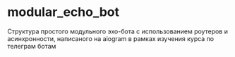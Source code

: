 # modular_echo_bot
Структура простого модульного эхо-бота с использованием роутеров и асинхронности, написаного на aiogram в рамках изучения курса по телеграм ботам
